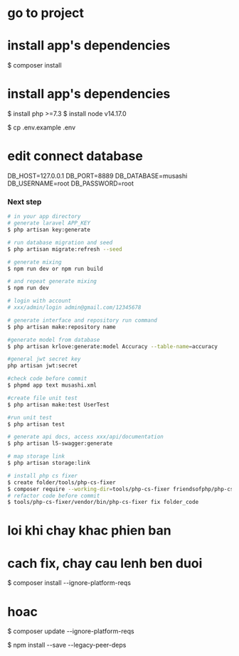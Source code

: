 # go to project

# install app's dependencies

$ composer install

# install app's dependencies

$ install php >=7.3
$ install node v14.17.0

$ cp .env.example .env

# edit connect database

DB_HOST=127.0.0.1
DB_PORT=8889
DB_DATABASE=musashi
DB_USERNAME=root
DB_PASSWORD=root

### Next step

```bash
# in your app directory
# generate laravel APP_KEY
$ php artisan key:generate

# run database migration and seed
$ php artisan migrate:refresh --seed

# generate mixing
$ npm run dev or npm run build

# and repeat generate mixing
$ npm run dev

# login with account
# xxx/admin/login admin@gmail.com/12345678

# generate interface and repository run command
$ php artisan make:repository name

#generate model from database
$ php artisan krlove:generate:model Accuracy --table-name=accuracy

#general jwt secret key
php artisan jwt:secret

#check code before commit
$ phpmd app text musashi.xml

#create file unit test
$ php artisan make:test UserTest

#run unit test
$ php artisan test

# generate api docs, access xxx/api/documentation
$ php artisan l5-swagger:generate

# map storage link
$ php artisan storage:link

# install php cs fixer
$ create folder/tools/php-cs-fixer
$ composer require --working-dir=tools/php-cs-fixer friendsofphp/php-cs-fixer
# refactor code before commit
$ tools/php-cs-fixer/vendor/bin/php-cs-fixer fix folder_code
```
# loi khi chay khac phien ban 
# cach fix, chay cau lenh ben duoi
$ composer install --ignore-platform-reqs
# hoac

$ composer update --ignore-platform-reqs

$ npm install --save --legacy-peer-deps